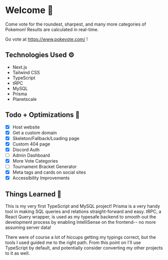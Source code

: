 # Welcome 👋

Come vote for the roundest, sharpest, and many more categories of Pokemon! Results are calculated in real-time.

Go vote at https://www.pokevote.com/ !

## Technologies Used ⚙️

- Next.js
- Tailwind CSS
- TypeScript
- tRPC
- MySQL
- Prisma
- Planetscale

## Todo + Optimizations 📝

- [x] Host website
- [x] Get a custom domain
- [x] Skeleton/Fallback/Loading page
- [x] Custom 404 page
- [x] Discord Auth
- [ ] Admin Dashboard
- [x] More Vote Categories
- [ ] Tournament Bracket Generator
- [x] Meta tags and cards on social sites
- [x] Accessibility Improvements

## Things Learned 🔖

This is my very first TypeScript and MySQL project! Prisma is a very handy tool in making SQL queries and relations straight-forward and easy. tRPC, a React Query wrapper, is used as my typesafe backend to smooth out the development process by enabling IntelliSense on the frontend-- no more assuming server data!

There were of course a lot of hiccups getting my typings correct, but the tools I used guided me to the right path. From this point on I'll use TypeScript by default, and potentially consider converting my other projects to it as well.
